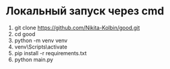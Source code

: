 # Локальный запуск через cmd
1) git clone https://github.com/Nikita-Kolbin/good.git
2) cd good 
3) python -m venv venv
4) venv\Scripts\activate
5) pip install -r requirements.txt
6) python main.py